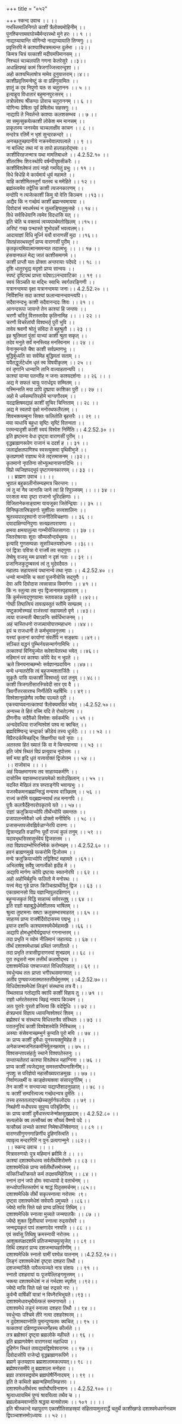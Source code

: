 +++
title = "०५२"

+++
स्कन्द उवाच ।। ।।  
गभस्तिमालिनिगते काशीं त्रैलोक्यमोहिनीम् ।।  
पुनश्चिन्तामवापोच्चैर्मन्दरस्थो मुने हरः ।। १ ।।  
नाद्याप्यायान्ति योगिन्यो नाद्याप्यायाति तिग्मगुः ।।  
प्रवृत्तिरपि मे काश्याश्चित्रमत्यन्त दुर्लभा ।।२।।  
किमत्र चित्रं यत्काशी मदीयमपिमानसम् ।।  
निश्चलं चञ्चलयति गणना केतरेसुरे ।।३।।  
अधाक्षिपमहं कामं त्रिजगज्जित्त्वरन्दृशा ।।  
अहो काश्यभिलाषोत्र मामेव दुनुयात्तराम्।।४।।  
काशीप्रवृत्तिमन्वेष्टुं कं वा प्रहिणुयामितः ।।  
ज्ञातुं क एव निपुणो यतः स चतुराननः ।। ५ ।।  
इत्याहूय विधातारं बहुमानपुरःसरम् ।।  
तत्रोपवेश्य श्रीकण्ठः प्रोवाच चतुराननम् ।। ६ ।।  
योगिन्यः प्रेषिताः पूर्वं प्रेषितोथ सहस्रगुः ।।  
नाद्यापि ते निवर्तन्ते काश्याः कलशसम्भव ।। ७ ।।  
सा समुत्सुकयेत्काशी लोकेश मम मानसम् ।।  
प्राकृतस्य जनस्येव चञ्चलाक्षीव काचन ।। ८ ।।  
मन्दरेत्र रतिर्मे न भृशं सुन्दरकन्दरे ।।  
अनच्छतुच्छपानीये नक्रस्येवाल्पपल्वले ।। ९ ।।  
ना बाधिष्ट तथा मां स तापो हालाहलोद्भवः ।।  
काशीविरहजन्मात्र यथा मामतिबाधते ।। 4.2.52.१० ।।  
शीतरश्मिः शिरःस्थोपि वर्षन्पीयूषसीकरैः ।।  
काशीविश्लेषजं तापं नाहो गमयितुं प्रभुः ।। ११ ।।  
विधे विधेहि मे कार्यमार्य धुर्य महामते ।।  
याहि काशीमितस्तूर्णं यतस्व च ममेहिते ।। १२ ।।  
ब्रह्मंस्त्वमेव तद्वेत्सि काशी त्यजनकारणम् ।।  
मन्दोपि न त्यजेत्काशीं किमु यो वेत्ति किञ्चन ।।१३।।  
अद्यैव किं न गच्छेयं काशीं ब्रह्मन्स्वमायया ।।  
दिवोदासं स्वधर्मस्थं न तूल्लङ्घितुमुत्सहे ।। १४।।  
विधे सर्वविधेयानि त्वमेव विदधासि यत् ।।  
इति चेति च वक्तव्यं त्वय्यपार्थमतोखिलम् ।।१५।।  
अरिष्टं गच्छ पन्थास्ते शुभोदर्को भवत्वलम्।।  
आदायाज्ञां विधि मूर्ध्नि ययौ वाराणसीं मुदा ।।१६।।  
सितहंसरथस्तूर्णं प्राप्य वाराणसीं पुरीम् ।।  
कृतकृत्यमिवात्मानममन्यत तदात्मभूः ।। ।। १७ ।।  
हंसयानफलं मेद्य जातं काशीसमागमे ।।  
काशी प्राप्तौ यतः प्रोक्ता अन्तरायाः पदेपदे ।। १८ ।।  
दृशि धातुरभूद्य मदृशो प्राप्य सान्वयः ।।  
स्पष्टं दृष्टिपथं प्राप्ता यदेषाऽऽनन्दवाटिका ।। १९ ।।  
स्वयं सिञ्चति या मद्भिः स्वाभिः स्वर्गतरङ्गिणी ।।  
यत्रानन्दमया वृक्षा यत्रानन्दमया जनाः।। 4.2.52.२० ।।  
निर्विशन्ति सदा काश्यां फलान्यानन्दवन्त्यपि।।  
सदैवानन्दभूः काशी सदैवानन्ददः शिवः ।। २१ ।।  
आनन्दरूपा जायन्ते तेन काश्यां हि जन्तवः ।।  
चरणौ चरितुं वित्तस्तावेव कृतिनामिह ।। ।। २२ ।।  
चरणौ विचरेतांयौ विश्वभर्तृ पुरी भुवि ।।  
तावेव श्रवणौ श्रोतुं संविदा ते बहुश्रुतौ ।। २३ ।।  
इह श्रुतिमतां पुंसां याभ्यां काशी श्रुता सकृत् ।।  
तदेव मनुते सर्वं मनस्त्विह मनस्विनाम ।। २४ ।।  
येनानुमन्यते चैषा काशी सर्वप्रमाणभूः ।।  
बुद्धिर्बुध्यति सा सर्वमिह बुद्धिमतां सताम् ।।  
ययैतद्धूर्जटेर्धाम धृतं स्व विषयीकृतम् ।। २५ ।।  
वरं तृणानि धान्यानि तानि वात्याहतान्यपि ।।  
काश्यां यान्या पतन्तीह न जनाः काश्यदर्शनाः ।। २६ ।। ।  
अद्य मे सफलं चायुः परार्धद्वय सम्मितम् ।।  
यस्मिन्सति मया प्रापि दुष्प्रापा काशिका पुरी ।। २७ ।।  
अहो मे धर्मसम्पत्तिरहोमे भाग्यगौरवम् ।।  
यदद्राक्षिषमद्याहं काशीं सुचिर चिन्तिताम् ।। २८ ।।  
अद्य मे स्वतपो वृक्षो मनोरथफलैरलम् ।।  
शिवभक्त्यम्बुना सिक्तः फलितोति बृहत्तरैः ।। २९ ।।  
मया व्यधायि बहुधा सृष्टिः सृष्टिं वितन्वता ।।  
परमन्यादृशी काशी स्वयं विश्वेश निर्मितिः।। 4.2.52.३० ।।  
इति हृष्टमना वेधा दृष्ट्वा वाराणसीं पुरीम् ।।  
वृद्धब्राह्मणरूपेण राजानं च ददर्श ह ।। ३१ ।।  
जलार्द्राक्षतपाणिश्च स्वस्त्युक्त्वा पृथिवीभुजे ।।  
कृतप्रणामो राज्ञाथ भेजे तद्दत्तमासनम् ।।३२।।  
कृतमानो नृपतिना सोभ्युत्थानासनादिभिः ।।  
विप्रो व्यजिज्ञपद्भूपं पृष्टागमनकारणम् ।। ३३ ।।  
।। ब्राह्मण उवाच ।। ।।  
भूपाल बहुकालीनोस्म्यहमत्र चिरन्तनः ।।  
त्वं तु मां नैव जानासि जाने त्वां हि रिपुञ्जयम् ।। ।। ३४ ।।  
परःशता मया दृष्टा राजानो भूरिदक्षिणाः ।।  
विजितानेकसङ्ग्रामा यायजूका जितेन्द्रियाः ।। ३५ ।।  
विनिष्कृतारिषड्वर्गाः सुशीलाः सत्त्वशालिनः ।।  
श्रुतस्यपारदृश्वानो राजनीतिविचक्षणाः ।। ३६ ।।  
दयादाक्षिण्यनिपुणाः सत्यव्रतपरायणाः ।।  
क्षमया क्षमयातुल्या गाम्भीर्यजितसागराः ।। ३७ ।।  
जितरोषरयाः शूराः सौम्यसौन्दर्यभूमयः ।।  
इत्यादि गुणसम्पन्नाः सुसञ्चितयशोधनाः ।।३८।।  
परं द्वित्राः पवित्रा ये राजर्षे तव सद्गुणाः ।।  
तेष्वेषु राजसु मम प्रायशो न दृशं गताः ।। ३९ ।।  
प्रजानिजकुटुम्बस्त्वं त्वं तु भूदेवदैवतः ।।  
महातपः सहायस्त्वं पथानान्ये तथा नृपाः ।। 4.2.52.४० ।।  
धन्यो मान्योसि च सतां पूजनीयोसि सद्गुणैः ।।  
देवा अपि दिवोदास त्वत्त्रासान्न विमार्गगाः ।। ४१ ।।  
किं नः स्तुत्या तव नृप द्विजानामस्पृहावताम् ।।  
किं कुर्मस्त्वद्गुणग्रामाः स्तावकान्नः प्रकुर्वते ।।४२।।  
गोष्ठी तिष्ठत्वियं तावत्प्रस्तुतं स्तौमि साम्प्रतम् ।।  
यष्टुकामोस्म्यहं राजंस्त्वां सहायमतो वृणे ।।४३।।  
त्वया राजन्वती चैषाऽवनिः सर्वर्धिभाजनम् ।।  
अहं चास्तिधनो राजन्न्यायोपात्तमहाधनः ।।४४।।  
इयं च राजधानी ते कर्मभूमावनुत्तमा ।।  
यस्यां कृतानां कार्याणां संवर्तेपि न सङ्क्षयः ।।४९।।  
सञ्चितं यद्धनं पुम्भिर्नयसन्मार्गगामिभिः ।।  
तत्काश्यां विनियुज्येत क्लेशायेतरथा भवेत् ।।४६।।  
महिमानं परं काश्याः कोपि वेद न भूपते ।।  
ऋते त्रिनयनाच्छम्भोः सर्वज्ञानप्रदायिनः ।।४७।।  
मन्ये धन्यतरोसि त्वं बहुजन्मशतार्जितैः ।।  
सुकृतैः पासि यत्काशीं विश्वभर्तुः परां तनुम् ।। ४८।।  
काशी त्रिजगतीसारस्त्रिवेदी सार एव वै ।।  
त्रिवर्गोत्तरसारश्च निर्णीतेति महर्षिभिः ।। ४९।।  
विश्वेशानुग्रहेणैव त्वयैषा पाल्यते पुरी ।।  
एकस्याप्यवनात्काश्यां त्रैलोक्यमवितं भवेत् ।।4.2.52.५०।।  
अन्यच्च ते हितं वच्मि यदि ते रोचतेऽनघ ।।  
प्रीणनीयः सदैवैको विश्वेशः सर्वकर्मभिः ।। ५१ ।।  
अन्यदेवधिया राजन्विश्वेशं पश्य मा क्वचित् ।।  
ब्रह्मविष्ण्विन्द्र चन्द्रार्का क्रीडेयं तस्य धूर्जटेः ।। ।। ५२ ।।  
विप्रैरुदर्कमिच्छद्भिः शिक्षणीया यतो नृपाः ।।  
अतस्तव हितं ख्यातं किं वा मे चिन्तयानया ।। ५३ ।।  
इति जोषं स्थितं विप्रं प्रत्युवाच नृपोत्तमः ।।  
सर्वं मया हृदि धृतं यत्त्वयोक्तं द्विजोत्तम ।। ५४ ।।  
।। राजोवाच ।। ।।  
अहं यियक्षमाणस्य तव साहाय्यकर्मणि ।।  
दासोस्मि यज्ञसम्भारान्नयमेको शतोऽखिलान् ।। ५५ ।।  
यदस्ति मेखिलं तत्र सप्ताङ्गेपि भवान्प्रभुः ।।  
यजस्वैकमनाब्रह्मन्सिद्धं मन्यस्व वाञ्छितम् ।। ५६ ।।  
राज्यं करोमि यद्ब्रह्मन्स्वार्थं तन्न मनागपि ।।  
पुत्रैः कलत्रैर्देहेनपरोपकृतये यते ।। ५७।।  
राज्ञां क्रतुक्रियाभ्योपि तीर्थेभ्योपि समन्ततः ।।  
प्रजापालनमेवैको धर्मः प्रोक्तो मनीषिभिः ।। ५८ ।।  
प्रजासन्तापजोवह्निर्वज्राग्नेरपि दारुणः ।।  
द्वित्रान्दहति वज्राग्निः पूर्वो राज्यं कुलं तनुम् ।। ५९ ।।  
यदावभृथसिस्रासुर्भवेयं द्विजसत्तम ।।  
तदा विप्रपदाम्भोभिरभिषेकं करोम्यहम् ।। 4.2.52.६० ।।  
हवनं ब्राह्मणमुखे यत्करोमि द्विजोत्तम ।।  
मन्ये क्रतुक्रियाभ्योपि तद्विशिष्टं महामते ।।६१।।  
अभिलाषेषु सर्वेषु जागर्त्येको हृदीह मे ।।  
अद्यापि मार्गणः कोपि द्रष्टव्यः स्वतनोरपि ।। ६२ ।।  
अहो अहोभिर्बहुभिः फलितो मे मनोरथः ।।  
यत्त्वं मेद्य गृहे प्राप्तः किञ्चित्प्रार्थयितुं द्विज ।। ६३ ।।  
एकाग्रमानसो विप्र यज्ञान्विपुलदक्षिणान् ।।  
बहून्यजकृतं विद्धि साहाय्यं सर्ववस्तुषु ।। ६४ ।।  
इति राज्ञो महाबुद्धेर्धर्मशीलस्य भाषितम् ।।  
श्रुत्वा तुष्टमनाः स्रष्टा क्रतुसम्भारमाहरत् ।। ६५ ।।  
साहाय्यं प्राप्य राजर्षेर्दिवोदासस्य पद्मभूः ।।  
इयाज दशभिः काश्यामश्वमेधैर्महामखैः ।।६६ ।।  
अद्यापि होमधूमोघैर्यद्व्याप्तं गगनान्तरम् ।।  
तदा प्रभृति न व्योम नीलिमानं जहात्यदः ।। ६७ ।।  
तीर्थं दशाश्वमेधाख्यं प्रथितं जगतीतले ।।  
तदा प्रभृति तत्रासीद्वाराणस्यां शुभप्रदम् ।। ६८ ।।  
पुरा रुद्रसरो नाम तत्तीर्थं कलशोद्भव ।।  
दशाश्वमेधिकं पश्चाज्जातं विधिपरिग्रहात् ।। ६९ ।।  
स्वर्धुन्यथ ततः प्राप्ता भगीरथसमागमात् ।।  
अतीव पुण्यवज्जातमतस्तत्तीर्थमुत्तमम् ।।4.2.52.७०।।  
विधिर्दशाश्वमेधेशं लिङ्गं संस्थाप्य तत्र वै।।  
स्थितवान्न गतोद्यापि क्वापि काशीं विहाय तु ।। ७१ ।।  
राज्ञो धर्मरतेस्तस्य च्छिद्रं नावाप किञ्चन ।।  
अतः पुरारेः पुरतो व्रजित्वा किं वदेद्विधिः ।। ७२ ।।  
क्षेत्रप्रभावं विज्ञाय ध्यायन्विश्वेश्वरं शिवम् ।।  
ब्रह्मेश्वरं च संस्थाप्य विधिस्तत्रैव संस्थितः ।। ७३ ।।  
परातनुरियं काशी विश्वेशस्येति निश्चितम् ।।  
अस्याः संसेवनाच्छम्भुर्न कुप्यति पुरो मयि ।। ७४ ।।  
कः प्राप्य काशीं दुर्मेधाः पुनस्त्यक्तुमिहेह ते ।।  
अनेकजन्मजनितकर्मनिर्मूलनक्षमाम् ।। ७५ ।।  
विश्वसन्तापसंहर्तुः स्थाने विश्वपतेस्तनुः ।।  
सन्ताप्यतेतरां काश्या विश्लेषज महाग्निना ।। ७६ ।।  
प्राप्य काशीं त्यजेद्यस्तु समस्ताघौघनाशिनीम्।।  
नृपशुः स परिज्ञेयो महासौख्यपराङमुखः ।। ७७ ।।  
निर्वाणलक्ष्मीं यः काङ्क्षेत्त्यक्त्वा संसारदुर्गतिम् ।।  
तेन काशी न सन्त्याज्या यद्याप्तैशादनुग्रहात् ।। ७८ ।।  
यः काशीं सम्परित्यज्य गच्छेदन्यत्र दुर्मतिः ।।  
तस्य हस्ततलाद्गच्छेच्चतुर्वर्गफलोदयः ।। ७९ ।।  
निबर्हणी मधौघस्य सुपुण्य परिबृंहिणीम् ।।  
कः प्राप्य काशीं दुर्मेधास्त्यजेन्मोक्षसुखप्रदाम्।। 4.2.52.८० ।।  
सत्यलोके क्व तत्सौख्यं क्व सौख्यं वैष्णवे पदे ।।  
यत्सौख्यं लभ्यते काश्यां निमेषार्धनिषेवणात् ।। ८१ ।।  
वाराणसीगुणगणान्निर्णीय द्रुहिणस्त्विति ।।  
व्यावृत्य मन्दरगिरिं न पुनः प्रत्यगान्मुने ।।८२।।  
।। स्कन्द उवाच ।। ।।  
मित्रावरुणयोः पुत्र महिमानं ब्रवीमि ते ।। ।।  
काश्यां दशाश्वमेधस्य सर्वतीर्थशिरोमणेः ।। ८३ ।।  
दशाश्वमेधिकं प्राप्य सर्वतीर्थोत्तमोत्तमम् ।।  
यत्किञ्चित्क्रियते कर्म तदक्षयमिहेरितम् ।। ८४ ।।  
स्नानं दानं जपो होमः स्वाध्यायो दे वतार्चनम् ।।  
सन्ध्योपास्तिस्तर्पणं च श्राद्धं पितृसमर्चनम्।।८५।।  
दशाश्वमेधिके तीर्थे सकृत्स्नात्वा नरोत्तमः ।९।  
दृष्ट्वा दशाश्वमेधेशं सर्वपापैः प्रमुच्यते ।।८६।।  
ज्येष्ठे मासि सिते पक्षे प्राप्य प्रतिपदं तिथिम् ।।  
दशाश्वमेधिके स्नात्वा मुच्यते जन्मपातकैः ।। ८७ ।।  
ज्येष्ठे शुक्ल द्वितीयायां स्नात्वा रुद्रसरोवरे ।।  
जन्मद्वयकृतं पापं तत्क्षणादेव नश्यति ।। ८८ ।।  
एवं सर्वासु तिथिषु क्रमस्नायी नरोत्तमः ।।  
आशुक्लपक्षदशमि प्रतिजन्माघमुत्सृजेत् ।। ८९ ।।  
तिथिं दशहरां प्राप्य दशजन्माघहारिणीम् ।।  
दशाश्वमेधिके स्नातो यामीं पश्येन्न यातनाम् ।।4.2.52.९०।।  
लिङ्गं दशाश्वमेधेशं दृष्ट्वा दशहरा तिथौ ।।  
दशजन्मार्जितैः पापैस्त्यज्यते नात्र संशयः ।। ९१ ।।  
स्नातो दशहरायां यः पूजयेल्लिङ्गमुत्तमम् ।।  
भक्त्या दशाश्वमेधेशं न तं गर्भदशा स्पृशेत् ।।९२।।  
ज्येष्ठे मासि सिते पक्षे पक्षं रुद्रसरे नरः ।।  
कुर्वन्वै वार्षिकीं यात्रां न विघ्नैरभिभूयते।।९३।।  
दशाश्वमेधावभृथैर्यत्फलं सम्यगाप्यते ।।  
दशाश्वमेधे तन्नूनं स्नात्वा दशहरा तिथौ ।। ९४ ।।  
स्वर्धुन्याः पश्चिमे तीरे नत्वा दशहरेश्वरम् ।।  
न दुर्दशामवाप्नोति पुमान्पुण्यतमः क्वचित् ।। ९५ ।।  
यत्काश्यां दक्षिणद्वारमन्तर्गेहस्य कीर्त्यते ।।  
तत्र ब्रह्मेश्वरं दृष्ट्वा ब्रह्मलोके महीयते ।। ९६ ।।  
इति ब्राह्मणवेषेण वाराणस्यां महाधिया ।।  
द्रुहिणेन स्थितं तावद्यावद्विश्वेश्वरागमः ।। ९७ ।।  
दिवोदासोपि राजेन्द्रो वृद्धब्राह्मणरूपिणे ।।  
ब्रह्मणे कृतयज्ञाय ब्रह्मशालामकल्पयत्।। ९८ ।।  
ब्रह्मेश्वरसमीपे तु ब्रह्मशाला मनोहरा ।।  
ब्रह्मा तत्रावसद्व्योम ब्रह्मघोषैर्निनादयन् ।। ९९ ।।  
इति ते कथितो ब्रह्मन्महिमातिमहत्तरः ।।  
दशाश्वमेधतीर्थस्य सर्वाघौघविनाशनः ।। 4.2.52.१०० ।।  
श्रुत्वाध्यायमिमं पुण्यं श्रावयित्वा तथैव च ।।  
ब्रह्मलोकमवाप्नोति श्रद्धया मानवोत्तमः ।। १०१ ।। ।।  
इति श्रीस्कान्दे महापुराण एकाशीतिसाहस्र्यां संहितायामुत्तरार्द्धे चतुर्थे काशीखण्डे दशाश्वमेधवर्णनन्नाम द्विपञ्चाशत्तमोऽध्यायः ।। ५२ ।।